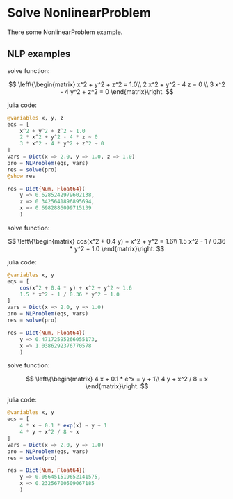 # Solve NonlinearProblem

There some NonlinearProblem example.

## NLP examples

solve function:

$$
\left\{\begin{matrix} x^2 + y^2 + z^2 = 1.0\\ 
2  x^2 + y^2 - 4  z = 0 \\ 
 3  x^2 - 4  y^2 + z^2 = 0
\end{matrix}\right.
$$

julia code:

```julia
@variables x, y, z
eqs = [
    x^2 + y^2 + z^2 ~ 1.0
    2 * x^2 + y^2 - 4 * z ~ 0
    3 * x^2 - 4 * y^2 + z^2 ~ 0
]
vars = Dict(x => 2.0, y => 1.0, z => 1.0)
pro = NLProblem(eqs, vars)
res = solve(pro)
@show res

res = Dict{Num, Float64}(
    y => 0.6285242979602138, 
    z => 0.3425641896895694, 
    x => 0.6982886099715139
    )
```

solve function:

$$
\left\{\begin{matrix}
    cos(x^2 + 0.4  y) + x^2 + y^2 = 1.6\\
    1.5  x^2 - 1 / 0.36 * y^2 = 1.0
\end{matrix}\right.
$$

julia code:

```julia
@variables x, y
eqs = [
    cos(x^2 + 0.4 * y) + x^2 + y^2 ~ 1.6
    1.5 * x^2 - 1 / 0.36 * y^2 ~ 1.0
]
vars = Dict(x => 2.0, y => 1.0)
pro = NLProblem(eqs, vars)
res = solve(pro)

res = Dict{Num, Float64}(
    y => 0.47172595266055173, 
    x => 1.0386292376770578
    )
```

solve function:

$$
\left\{\begin{matrix}
    4  x + 0.1 * e^x = y + 1\\
    4 y + x^2 / 8 = x
\end{matrix}\right.
$$

julia code:

```julia
@variables x, y
eqs = [
    4 * x + 0.1 * exp(x) ~ y + 1
    4 * y + x^2 / 8 ~ x
]
vars = Dict(x => 2.0, y => 1.0)
pro = NLProblem(eqs, vars)
res = solve(pro)

res = Dict{Num, Float64}(
    y => 0.056451519652141575, 
    x => 0.23256700509067185
    ) 
```

